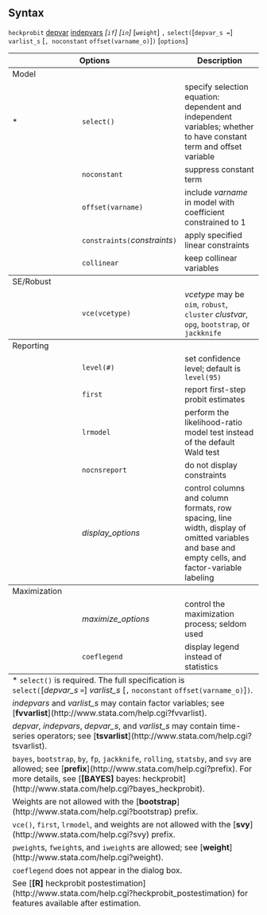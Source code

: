 ## Syntax

`heckprobit`
[depvar](http://www.stata.com/help.cgi?depvar)
[indepvars](http://www.stata.com/help.cgi?indepvars)
_\[`if`\] \[`in`\]_ \[`weight`\] `,`
`select(`\[`depvar_s =`\] `varlist_s` \[`, noconstant`
`offset(varname_o)`\]`)` \[`options`\]

<table class="syntab">
<colgroup>
<col style="width: 33%" />
<col style="width: 33%" />
<col style="width: 33%" />
</colgroup>
<thead>
<tr class="header">
<th colspan="2">Options</th>
<th>Description</th>
</tr>
</thead>
<tbody>
<tr class="odd section">
<td colspan="3">Model</td>
</tr>
<tr class="even" style="has_footnote">
<td>*</td>
<td><code class="command" data-options="sel">select()</code></td>
<td>specify selection equation: dependent and independent variables; whether to have constant term and offset variable</td>
</tr>
<tr class="odd">
<td class="normal"></td>
<td><code class="command" data-options="nocons">noconstant</code></td>
<td>suppress constant term</td>
</tr>
<tr class="even">
<td class="normal"></td>
<td><code class="command" data-options="off">offset(varname)</code></td>
<td>include <var class="command">varname</var> in model with coefficient constrained to 1</td>
</tr>
<tr class="odd">
<td class="normal"></td>
<td><code class="command">constraints(</code><var class="command">constraints</var><code class="command">)</code></td>
<td>apply specified linear constraints</td>
</tr>
<tr class="even">
<td class="normal"></td>
<td><code class="command" data-options="col">collinear</code></td>
<td>keep collinear variables</td>
</tr>
</tbody>
<tbody>
<tr class="odd section">
<td colspan="3">SE/Robust</td>
</tr>
<tr class="even">
<td class="normal"></td>
<td><code class="command" data-options="vce(vcetype)">vce(vcetype)</code></td>
<td><var class="command">vcetype</var> may be <code class="command" data-options="oim">oim</code>, <code class="command" data-options="r">robust</code>, <code class="command" data-options="cl">cluster</code> <var class="command">clustvar</var>, <code class="command">opg</code>, <code class="command" data-options="boot">bootstrap</code>, or <code class="command" data-options="jack">jackknife</code></td>
</tr>
</tbody>
<tbody>
<tr class="odd section">
<td colspan="3">Reporting</td>
</tr>
<tr class="even">
<td class="normal"></td>
<td><code class="command" data-options="l">level(#)</code></td>
<td>set confidence level; default is <code class="command">level(95)</code></td>
</tr>
<tr class="odd">
<td class="normal"></td>
<td><code class="command" data-options="fir">first</code></td>
<td>report first-step probit estimates</td>
</tr>
<tr class="even">
<td class="normal"></td>
<td><code class="command" data-options="lrmodel">lrmodel</code></td>
<td>perform the likelihood-ratio model test instead of the default Wald test</td>
</tr>
<tr class="odd">
<td class="normal"></td>
<td><code class="command" data-options="nocnsr">nocnsreport</code></td>
<td>do not display constraints</td>
</tr>
<tr class="even">
<td class="normal"></td>
<td><var class="command">display_options</var></td>
<td>control columns and column formats, row spacing, line width, display of omitted variables and base and empty cells, and factor-variable labeling</td>
</tr>
</tbody>
<tbody>
<tr class="odd section">
<td colspan="3">Maximization</td>
</tr>
<tr class="even">
<td class="normal"></td>
<td><var class="command">maximize_options</var></td>
<td>control the maximization process; seldom used</td>
</tr>
<tr class="odd">
<td class="normal"></td>
<td><code class="command" data-options="coefl">coeflegend</code></td>
<td>display legend instead of statistics</td>
</tr>
</tbody><tfoot>
<tr class="even footnote">
<td colspan="3">* <code class="command" data-options="select()">select()</code> is required. The full specification is<br />
<code class="command" data-options="sel">select</code><code class="command">(</code>[<var class="command">depvar_s</var> <code class="command">=</code>] <var class="command">varlist_s</var> [<code class="command">,</code> <code class="command" data-options="nocons">noconstant</code> <code class="command" data-options="off">offset(varname_o)</code>]<code class="command">)</code>.</td>
</tr>
<tr class="odd footnote">
<td colspan="3"><var class="command">indepvars</var> and <var class="command">varlist_s</var> may contain factor variables; see [<strong>fvvarlist</strong>](http://www.stata.com/help.cgi?fvvarlist).</td>
</tr>
<tr class="even footnote">
<td colspan="3"><var class="command">depvar</var>, <var class="command">indepvars</var>, <var class="command">depvar_s</var>, and <var class="command">varlist_s</var> may contain time-series operators; see [<strong>tsvarlist</strong>](http://www.stata.com/help.cgi?tsvarlist).</td>
</tr>
<tr class="odd footnote">
<td colspan="3"><code class="command">bayes</code>, <code class="command">bootstrap</code>, <code class="command">by</code>, <code class="command">fp</code>, <code class="command">jackknife</code>, <code class="command">rolling</code>, <code class="command">statsby</code>, and <code class="command">svy</code> are allowed; see [<strong>prefix</strong>](http://www.stata.com/help.cgi?prefix). For more details, see [<strong>[BAYES]</strong> bayes: heckprobit](http://www.stata.com/help.cgi?bayes_heckprobit).</td>
</tr>
<tr class="even footnote">
<td colspan="3">Weights are not allowed with the [<strong>bootstrap</strong>](http://www.stata.com/help.cgi?bootstrap) prefix.</td>
</tr>
<tr class="odd footnote">
<td colspan="3"><code class="command" data-options="vce()">vce()</code>, <code class="command" data-options="first">first</code>, <code class="command" data-options="lrmodel">lrmodel</code>, and weights are not allowed with the [<strong>svy</strong>](http://www.stata.com/help.cgi?svy) prefix.</td>
</tr>
<tr class="even footnote">
<td colspan="3"><code class="command" data-options="pweight">pweight</code>s, <code class="command" data-options="fweight">fweight</code>s, and <code class="command" data-options="iweight">iweight</code>s are allowed; see [<strong>weight</strong>](http://www.stata.com/help.cgi?weight).</td>
</tr>
<tr class="odd footnote">
<td colspan="3"><code class="command" data-options="coeflegend">coeflegend</code> does not appear in the dialog box.</td>
</tr>
<tr class="even footnote">
<td colspan="3">See [<strong>[R]</strong> heckprobit postestimation](http://www.stata.com/help.cgi?heckprobit_postestimation) for features available after estimation.</td>
</tr>
</tfoot>

</table>
